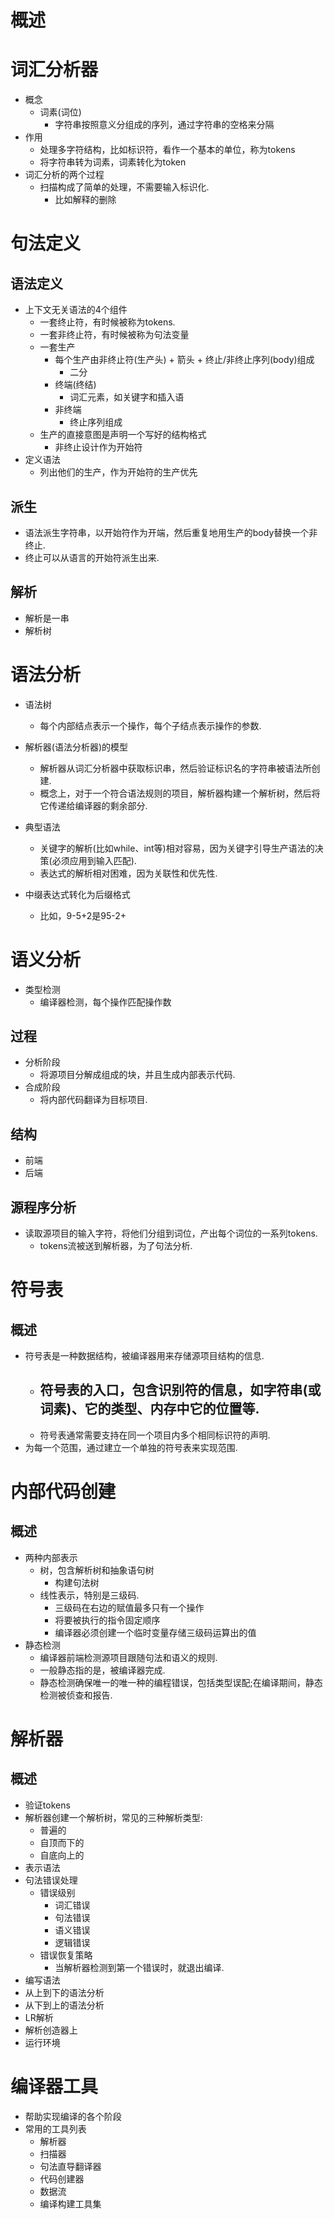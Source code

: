# 概述

# 词汇分析器
- 概念
	- 词素(词位)
		- 字符串按照意义分组成的序列，通过字符串的空格来分隔
- 作用
    - 处理多字符结构，比如标识符，看作一个基本的单位，称为tokens
    - 将字符串转为词素，词素转化为token
- 词汇分析的两个过程
	- 扫描构成了简单的处理，不需要输入标识化.
		- 比如解释的删除


# 句法定义
## 语法定义
- 上下文无关语法的4个组件
	- 一套终止符，有时候被称为tokens.
	- 一套非终止符，有时候被称为句法变量
	- 一套生产
		- 每个生产由非终止符(生产头) + 箭头 + 终止/非终止序列(body)组成
			- 二分
		- 终端(终结)
			- 词汇元素，如关键字和插入语
		- 非终端
			- 终止序列组成
	- 生产的直接意图是声明一个写好的结构格式
		- 非终止设计作为开始符
- 定义语法
	- 列出他们的生产，作为开始符的生产优先

## 派生
- 语法派生字符串，以开始符作为开端，然后重复地用生产的body替换一个非终止.
- 终止可以从语言的开始符派生出来.

## 解析
- 解析是一串
- 解析树

# 语法分析
- 语法树
	- 每个内部结点表示一个操作，每个子结点表示操作的参数.
- 解析器(语法分析器)的模型
	- 解析器从词汇分析器中获取标识串，然后验证标识名的字符串被语法所创建.
	- 概念上，对于一个符合语法规则的项目，解析器构建一个解析树，然后将它传递给编译器的剩余部分.

- 典型语法
	- 关键字的解析(比如while、int等)相对容易，因为关键字引导生产语法的决策(必须应用到输入匹配).
	- 表达式的解析相对困难，因为关联性和优先性. 
- 中缀表达式转化为后缀格式
	- 比如，9-5+2是95-2+

# 语义分析
- 类型检测
	- 编译器检测，每个操作匹配操作数


## 过程
- 分析阶段
	- 将源项目分解成组成的块，并且生成内部表示代码.
- 合成阶段
	- 将内部代码翻译为目标项目.

## 结构
- 前端
- 后端

## 源程序分析
- 读取源项目的输入字符，将他们分组到词位，产出每个词位的一系列tokens.
	- tokens流被送到解析器，为了句法分析.


# 符号表
## 概述
- 符号表是一种数据结构，被编译器用来存储源项目结构的信息.
	- 符号表的入口，包含识别符的信息，如字符串(或词素)、它的类型、内存中它的位置等.
		- 
	- 符号表通常需要支持在同一个项目内多个相同标识符的声明.
- 为每一个范围，通过建立一个单独的符号表来实现范围.

# 内部代码创建
## 概述
- 两种内部表示
	- 树，包含解析树和抽象语句树
		- 构建句法树
	- 线性表示，特别是三级码.
	    - 三级码在右边的赋值最多只有一个操作
		- 将要被执行的指令固定顺序
		- 编译器必须创建一个临时变量存储三级码运算出的值
- 静态检测
	- 编译器前端检测源项目跟随句法和语义的规则.
	- 一般静态指的是，被编译器完成.
	- 静态检测确保唯一的唯一种的编程错误，包括类型误配;在编译期间，静态检测被侦查和报告.

# 解析器
## 概述
- 验证tokens
- 解析器创建一个解析树，常见的三种解析类型:
	- 普遍的
	- 自顶而下的
	- 自底向上的
- 表示语法
- 句法错误处理
	- 错误级别
		- 词汇错误
		- 句法错误
		- 语义错误
		- 逻辑错误
	- 错误恢复策略
		- 当解析器检测到第一个错误时，就退出编译.
- 编写语法
- 从上到下的语法分析
- 从下到上的语法分析
- LR解析
- 解析创造器上
- 运行环境

# 编译器工具
- 帮助实现编译的各个阶段
- 常用的工具列表
	- 解析器
	- 扫描器
	- 句法直导翻译器
	- 代码创建器
	- 数据流
	- 编译构建工具集